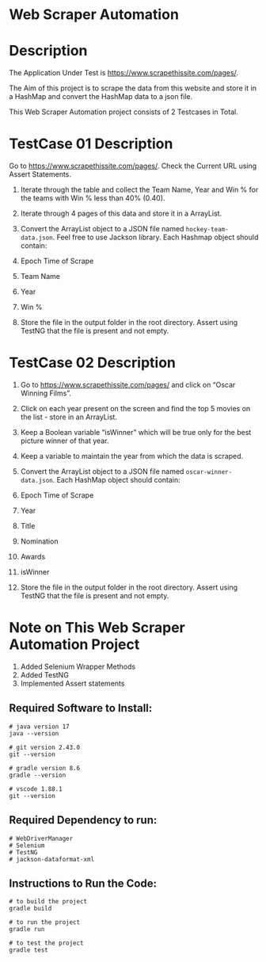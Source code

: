 # Web Scraper Automation

# Description
The Application Under Test is https://www.scrapethissite.com/pages/.

The Aim of this project is to scrape the data from this website and store it in a HashMap and convert the HashMap data to a json file.

This Web Scraper Automation project consists of 2 Testcases in Total.

# TestCase 01 Description
Go to https://www.scrapethissite.com/pages/.  Check the Current URL using Assert Statements.

1. Iterate through the table and collect the Team Name, Year and Win % for the teams with Win % less than 40% (0.40).

2. Iterate through 4 pages of this data and store it in a ArrayList<HashMap>.

3. Convert the ArrayList<HashMap> object to a JSON file named `hockey-team-data.json`. Feel free to use Jackson library.
Each Hashmap object should contain: 

1. Epoch Time of Scrape
2. Team Name
3. Year
4. Win %

4. Store the file in the output folder in the root directory. Assert using TestNG that the file is present and not empty.

# TestCase 02 Description
1. Go to https://www.scrapethissite.com/pages/ and click on  “Oscar Winning Films”.

2. Click on each year present on the screen and find the top 5 movies on the list - store in an ArrayList<HashMap>. 

3. Keep a Boolean variable “isWinner” which will be true only for the best picture winner of that year.

4. Keep a variable to maintain the year from which the data is scraped.

5. Convert the ArrayList<HashMap> object to a JSON file named `oscar-winner-data.json`. 
Each HashMap object should contain:

1. Epoch Time of Scrape
2. Year
3. Title
4. Nomination
5. Awards
6. isWinner

6. Store the file in the output folder in the root directory. Assert using TestNG that the file is present and not empty.

# Note on This Web Scraper Automation Project
1. Added Selenium Wrapper Methods
2. Added TestNG
3. Implemented Assert statements

## Required Software to Install:
```
# java version 17
java --version
```
```
# git version 2.43.0
git --version
```
```
# gradle version 8.6
gradle --version
```
```
# vscode 1.88.1
git --version
```
## Required Dependency to run:
```
# WebDriverManager
# Selenium
# TestNG
# jackson-dataformat-xml
```
## Instructions to Run the Code:
```
# to build the project
gradle build
```
```
# to run the project
gradle run
```
```
# to test the project
gradle test
```